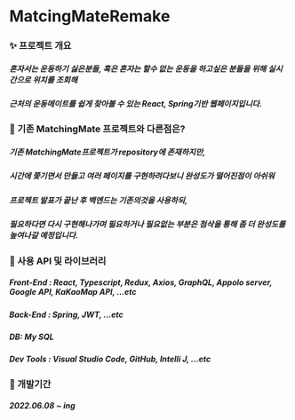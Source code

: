 # MatcingMateRemake

### ✨ 프로젝트 개요

##### 혼자서는 운동하기 싫은분들, 혹은 혼자는 할수 없는 운동을 하고싶은 분들을 위해 실시간으로 위치를 조회해

#####  근처의 운동메이트를 쉽게 찾아볼 수 있는 React, Spring기반 웹페이지입니다. 



### 🧐 기존 MatchingMate 프로젝트와 다른점은?

##### 기존 MatchingMate프로젝트가 repository에 존재하지만, 

##### 시간에 쫓기면서 만들고 여러 페이지를 구현하려다보니 완성도가 떨어진점이 아쉬워

##### 프로젝트 발표가 끝난 후 백엔드는 기존의것을 사용하되, 

##### 필요하다면 다시 구현해나가며 필요하거나 필요없는 부분은 첨삭을 통해 좀 더 완성도를 높여나갈 예정입니다.



### 🔧 사용 API 및 라이브러리

##### Front-End : React, Typescript, Redux, Axios, GraphQL, Appolo server, Google API, KaKaoMap API, ...etc

##### Back-End : Spring, JWT, ...etc

##### DB: My SQL

##### Dev Tools : Visual Studio Code, GitHub, Intelli J, ...etc



### 🏹 개발기간

##### 2022.06.08 ~ ing
